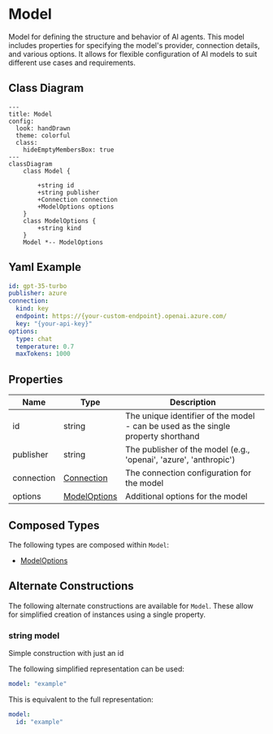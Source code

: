 # Model

Model for defining the structure and behavior of AI agents.
This model includes properties for specifying the model&#39;s provider, connection details, and various options.
It allows for flexible configuration of AI models to suit different use cases and requirements.

## Class Diagram

```mermaid
---
title: Model
config:
  look: handDrawn
  theme: colorful
  class:
    hideEmptyMembersBox: true
---
classDiagram
    class Model {
      
        +string id
        +string publisher
        +Connection connection
        +ModelOptions options
    }
    class ModelOptions {
        +string kind
    }
    Model *-- ModelOptions
```

## Yaml Example

```yaml
id: gpt-35-turbo
publisher: azure
connection:
  kind: key
  endpoint: https://{your-custom-endpoint}.openai.azure.com/
  key: "{your-api-key}"
options:
  type: chat
  temperature: 0.7
  maxTokens: 1000

```

## Properties

| Name | Type | Description |
| ---- | ---- | ----------- |
| id | string | The unique identifier of the model - can be used as the single property shorthand  |
| publisher | string | The publisher of the model (e.g., &#39;openai&#39;, &#39;azure&#39;, &#39;anthropic&#39;)  |
| connection | [Connection](Connection.md) | The connection configuration for the model  |
| options | [ModelOptions](ModelOptions.md) | Additional options for the model  |

## Composed Types

The following types are composed within `Model`:

- [ModelOptions](ModelOptions.md)

## Alternate Constructions

The following alternate constructions are available for `Model`.
These allow for simplified creation of instances using a single property.

### string model

Simple construction with just an id

The following simplified representation can be used:

```yaml
model: "example"

```

This is equivalent to the full representation:

```yaml
model:
  id: "example"

```
